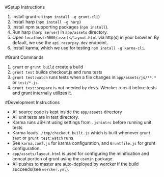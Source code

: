 #Setup Instructions

1. Install grunt-cli (`npm install -g grunt-cli`)
2. Install harp (`npm install -g harp`)
3. Install npm supporting packages (`npm install`).
5. Run harp (`harp server`) in `app/assets` directory.
3. Open `localhost:9000/assets/layout.html` via http(s) in your browser. By default, we use the `api.razorpay.dev` endpoint.
4. Install karma, which we use for testing `npm install -g karma-cli`.

#Grunt Commands

1. `grunt` or `grunt build` create a build
1. `grunt test` builds checkout.js and runs tests
1. `grunt test:watch` runs tests when a file changes in `app/assets/js/**.*` or `test/*.js`
1. `grunt test:prepare` is not needed by devs. Wercker runs it before tests and grunt internally utilizes it.

#Development Instructions
- All source code is kept inside the `app/assets` directory
- All unit tests are in test directory.
- Karma runs JSHint using settings from `.jshintrc` before running unit tests
- Karma loads `./tmp/checkout.built.js` which is built whenever `grunt test` or `grunt test:watch` runs.
- See `karma.conf.js` for karma configuration, and `Gruntfile.js` for grunt configuration.
- `app/assets/layout.html` is used for configuring the minification and concat portion of grunt using the `usemin` package.
- All pushes to master are auto-deployed by wercker if the build succeeds(see `wercker.yml`).
